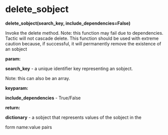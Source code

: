 # delete\_sobject

**delete\_sobject(search\_key, include\_dependencies=False)**

Invoke the delete method. Note: this function may fail due
to dependencies. Tactic will not cascade delete. This function
should be used with extreme caution because, if successful, it will
permanently remove the existence of an sobject

**param:**

**search\_key** - a unique identifier key representing an sobject.

Note: this can also be an array.

**keyparam:**

**include\_dependencies** - True/False

**return:**

**dictionary** - a sobject that represents values of the sobject in the

form name:value pairs
